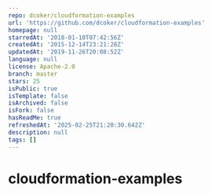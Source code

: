 ```yaml
---
repo: dcoker/cloudformation-examples
url: 'https://github.com/dcoker/cloudformation-examples'
homepage: null
starredAt: '2018-01-10T07:42:56Z'
createdAt: '2015-12-14T23:21:28Z'
updatedAt: '2019-11-26T20:08:52Z'
language: null
license: Apache-2.0
branch: master
stars: 25
isPublic: true
isTemplate: false
isArchived: false
isFork: false
hasReadMe: true
refreshedAt: '2025-02-25T21:20:30.642Z'
description: null
tags: []
---
```


# cloudformation-examples
